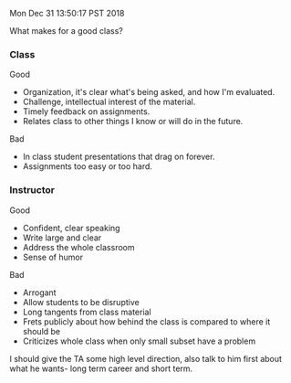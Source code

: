 Mon Dec 31 13:50:17 PST 2018

What makes for a good class?

### Class

Good

- Organization, it's clear what's being asked, and how I'm evaluated.
- Challenge, intellectual interest of the material.
- Timely feedback on assignments.
- Relates class to other things I know or will do in the future.

Bad

- In class student presentations that drag on forever.
- Assignments too easy or too hard.

### Instructor

Good

- Confident, clear speaking
- Write large and clear
- Address the whole classroom
- Sense of humor

Bad

- Arrogant
- Allow students to be disruptive
- Long tangents from class material
- Frets publicly about how behind the class is compared to where it should be
- Criticizes whole class when only small subset have a problem


I should give the TA some high level direction, also talk to him first about what he wants- long term career and short term.
